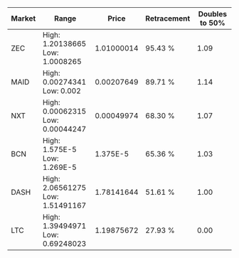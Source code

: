 | Market | Range | Price| Retracement | Doubles to 50% |
| --- | --- | --- | --- | --- |
| ZEC | High: 1.20138665<br />Low: 1.0008265 | 1.01000014 | 95.43 % | 1.09 |
| MAID | High: 0.00274341<br />Low: 0.002 | 0.00207649 | 89.71 % | 1.14 |
| NXT | High: 0.00062315<br />Low: 0.00044247 | 0.00049974 | 68.30 % | 1.07 |
| BCN | High: 1.575E-5<br />Low: 1.269E-5 | 1.375E-5 | 65.36 % | 1.03 |
| DASH | High: 2.06561275<br />Low: 1.51491167 | 1.78141644 | 51.61 % | 1.00 |
| LTC | High: 1.39494971<br />Low: 0.69248023 | 1.19875672 | 27.93 % | 0.00 |
